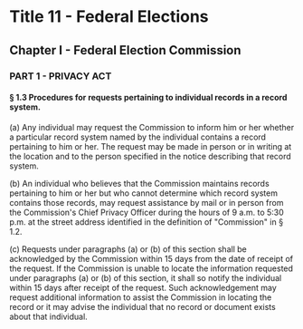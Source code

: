 
# Title 11 - Federal Elections
## Chapter I - Federal Election Commission
### PART 1 - PRIVACY ACT
#### § 1.3 Procedures for requests pertaining to individual records in a record system.

(a) Any individual may request the Commission to inform him or her whether a particular record system named by the individual contains a record pertaining to him or her. The request may be made in person or in writing at the location and to the person specified in the notice describing that record system.

(b) An individual who believes that the Commission maintains records pertaining to him or her but who cannot determine which record system contains those records, may request assistance by mail or in person from the Commission's Chief Privacy Officer during the hours of 9 a.m. to 5:30 p.m. at the street address identified in the definition of "Commission" in § 1.2.

(c) Requests under paragraphs (a) or (b) of this section shall be acknowledged by the Commission within 15 days from the date of receipt of the request. If the Commission is unable to locate the information requested under paragraphs (a) or (b) of this section, it shall so notify the individual within 15 days after receipt of the request. Such acknowledgement may request additional information to assist the Commission in locating the record or it may advise the individual that no record or document exists about that individual.
